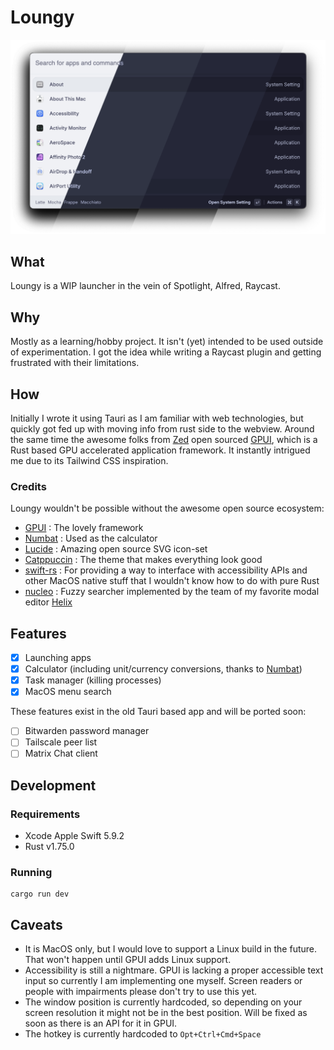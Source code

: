 # Loungy

![Loungy](./img/preview.webp)

## What

Loungy is a WIP launcher in the vein of Spotlight, Alfred, Raycast.

## Why

Mostly as a learning/hobby project. It isn't (yet) intended to be used outside of experimentation.
I got the idea while writing a Raycast plugin and getting frustrated with their limitations.

## How

Initially I wrote it using Tauri as I am familiar with web technologies, but quickly got fed up with moving info from rust side to the webview. Around the same time the awesome folks from [Zed](https://zed.dev/) open sourced [GPUI](https://www.gpui.rs/), which is a Rust based GPU accelerated application framework. It instantly intrigued me due to its Tailwind CSS inspiration.

### Credits

Loungy wouldn't be possible without the awesome open source ecosystem:

- [GPUI](https://www.gpui.rs/) : The lovely framework
- [Numbat](https://numbat.dev/) : Used as the calculator
- [Lucide](https://lucide.dev/) : Amazing open source SVG icon-set
- [Catppuccin](https://github.com/catppuccin) : The theme that makes everything look good
- [swift-rs](https://github.com/Brendonovich/swift-rs) : For providing a way to interface with accessibility APIs and other MacOS native stuff that I wouldn't know how to do with pure Rust
- [nucleo](https://github.com/helix-editor/nucleo) : Fuzzy searcher implemented by the team of my favorite modal editor [Helix](https://github.com/helix-editor/helix)

## Features

- [x] Launching apps
- [x] Calculator (including unit/currency conversions, thanks to [Numbat](https://numbat.dev/))
- [x] Task manager (killing processes)
- [x] MacOS menu search

These features exist in the old Tauri based app and will be ported soon:

- [ ] Bitwarden password manager
- [ ] Tailscale peer list
- [ ] Matrix Chat client

## Development

### Requirements

- Xcode Apple Swift 5.9.2
- Rust v1.75.0

### Running

```
cargo run dev
```

## Caveats

- It is MacOS only, but I would love to support a Linux build in the future. That won't happen until GPUI adds Linux support.
- Accessibility is still a nightmare. GPUI is lacking a proper accessible text input so currently I am implementing one myself. Screen readers or people with impairments please don't try to use this yet.
- The window position is currently hardcoded, so depending on your screen resolution it might not be in the best position. Will be fixed as soon as there is an API for it in GPUI.
- The hotkey is currently hardcoded to `Opt+Ctrl+Cmd+Space`
